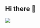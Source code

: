 ## Hi there 👋

<!--
**davySorokin/davySorokin** is a ✨ _special_ ✨ repository because its `README.md` (this file) appears on your GitHub profile.

Here are some ideas to get you started:

- 🔭 I’m currently working on ...
- 🌱 I’m currently learning ...
- 👯 I’m looking to collaborate on ...
- 🤔 I’m looking for help with ...
- 💬 Ask me about ...
- 📫 How to reach me: ...
- 😄 Pronouns: ...
- ⚡ Fun fact: ...
-->
<a href="https://github.com/USERNAME">
  <img align="center" src="https://github-readme-stats.vercel.app/api/top-langs/?username=USERNAME&theme=light&hide_langs_below=1" />
</a>
